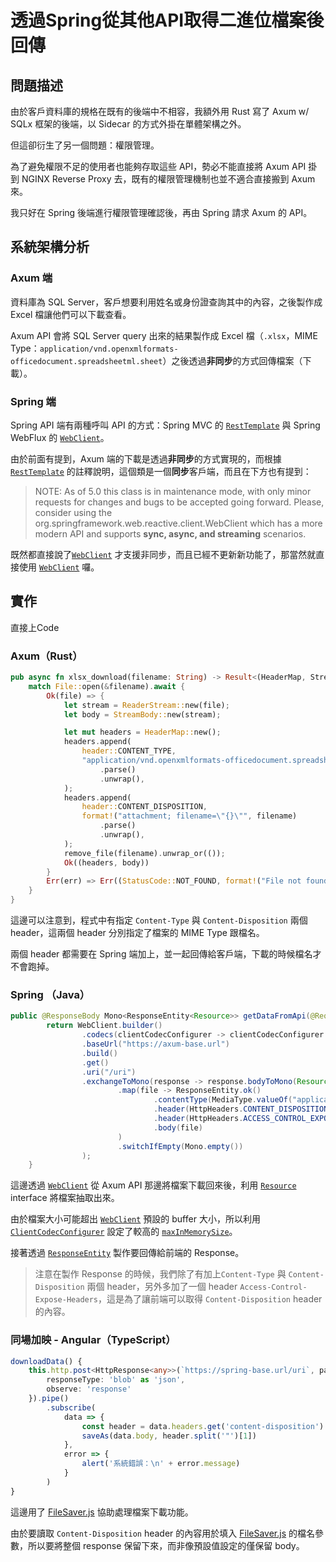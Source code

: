# 透過Spring從其他API取得二進位檔案後回傳

## 問題描述
由於客戶資料庫的規格在既有的後端中不相容，我額外用 Rust 寫了 Axum w/ SQLx 框架的後端，以 Sidecar 的方式外掛在單體架構之外。

但這卻衍生了另一個問題：權限管理。

為了避免權限不足的使用者也能夠存取這些 API，勢必不能直接將 Axum API 掛到 NGINX Reverse Proxy 去，既有的權限管理機制也並不適合直接搬到 Axum 來。

我只好在 Spring 後端進行權限管理確認後，再由 Spring 請求 Axum 的 API。

## 系統架構分析
### Axum 端
資料庫為 SQL Server，客戶想要利用姓名或身份證查詢其中的內容，之後製作成 Excel 檔讓他們可以下載查看。

Axum API 會將 SQL Server query 出來的結果製作成 Excel 檔（`.xlsx`，MIME Type：`application/vnd.openxmlformats-officedocument.spreadsheetml.sheet`）之後透過**非同步**的方式回傳檔案（下載）。


### Spring 端
Spring API 端有兩種呼叫 API 的方式：Spring MVC 的 [`RestTemplate`](https://docs.spring.io/spring-framework/docs/current/javadoc-api/org/springframework/web/client/RestTemplate.html) 與 Spring WebFlux 的 [`WebClient`](https://docs.spring.io/spring-framework/docs/current/javadoc-api/org/springframework/web/reactive/function/client/WebClient.html)。

由於前面有提到，Axum 端的下載是透過**非同步**的方式實現的，而根據 [`RestTemplate`](https://docs.spring.io/spring-framework/docs/current/javadoc-api/org/springframework/web/client/RestTemplate.html) 的註釋說明，這個類是一個**同步**客戶端，而且在下方也有提到：
> NOTE: As of 5.0 this class is in maintenance mode, with only minor requests for changes and bugs to be accepted going forward. Please, consider using the org.springframework.web.reactive.client.WebClient which has a more modern API and supports **sync, async, and streaming** scenarios.

既然都直接說了[`WebClient`](https://docs.spring.io/spring-framework/docs/current/javadoc-api/org/springframework/web/reactive/function/client/WebClient.html) 才支援非同步，而且已經不更新新功能了，那當然就直接使用 [`WebClient`](https://docs.spring.io/spring-framework/docs/current/javadoc-api/org/springframework/web/reactive/function/client/WebClient.html) 囉。

## 實作

直接上Code

### Axum（Rust）

```rust
pub async fn xlsx_download(filename: String) -> Result<(HeaderMap, StreamBody<ReaderStream<File>>), (StatusCode, String)> {
    match File::open(&filename).await {
        Ok(file) => {
            let stream = ReaderStream::new(file);
            let body = StreamBody::new(stream);

            let mut headers = HeaderMap::new();
            headers.append(
                header::CONTENT_TYPE,
                "application/vnd.openxmlformats-officedocument.spreadsheetml.sheet"
                    .parse()
                    .unwrap(),
            );
            headers.append(
                header::CONTENT_DISPOSITION,
                format!("attachment; filename=\"{}\"", filename)
                    .parse()
                    .unwrap(),
            );
            remove_file(filename).unwrap_or(());
            Ok((headers, body))
        }
        Err(err) => Err((StatusCode::NOT_FOUND, format!("File not found: {}", err))),
    }
}
```
這邊可以注意到，程式中有指定 `Content-Type` 與 `Content-Disposition` 兩個 header，這兩個 header 分別指定了檔案的 MIME Type 跟檔名。

兩個 header 都需要在 Spring 端加上，並一起回傳給客戶端，下載的時候檔名才不會跑掉。

### Spring （Java）

```java
public @ResponseBody Mono<ResponseEntity<Resource>> getDataFromApi(@RequestBody OldDataRequest request) {
        return WebClient.builder()
                .codecs(clientCodecConfigurer -> clientCodecConfigurer.defaultCodecs().maxInMemorySize(50 * 1024 * 1024))
                .baseUrl("https://axum-base.url")
                .build()
                .get()
                .uri("/uri")
                .exchangeToMono(response -> response.bodyToMono(Resource.class)
                        .map(file -> ResponseEntity.ok()
                                .contentType(MediaType.valueOf("application/vnd.openxmlformats-officedocument.spreadsheetml.sheet"))
                                .header(HttpHeaders.CONTENT_DISPOSITION, response.headers().asHttpHeaders().getContentDisposition().toString())
                                .header(HttpHeaders.ACCESS_CONTROL_EXPOSE_HEADERS, HttpHeaders.CONTENT_DISPOSITION)
                                .body(file)
                        )
                        .switchIfEmpty(Mono.empty())
                );
    }
```
這邊透過 [`WebClient`](https://docs.spring.io/spring-framework/docs/current/javadoc-api/org/springframework/web/reactive/function/client/WebClient.html) 從 Axum API 那邊將檔案下載回來後，利用 [`Resource`](https://docs.spring.io/spring-framework/docs/current/javadoc-api/org/springframework/core/io/Resource.html) interface 將檔案抽取出來。

由於檔案大小可能超出 [`WebClient`](https://docs.spring.io/spring-framework/docs/current/javadoc-api/org/springframework/web/reactive/function/client/WebClient.html) 預設的 buffer 大小，所以利用 [`ClientCodecConfigurer`](https://docs.spring.io/spring-framework/docs/current/javadoc-api/org/springframework/http/codec/ClientCodecConfigurer.html) 設定了較高的 [`maxInMemorySize`](https://docs.spring.io/spring-framework/docs/current/javadoc-api/org/springframework/http/codec/CodecConfigurer.DefaultCodecConfig.html#maxInMemorySize())。

接著透過 [`ResponseEntity`](https://docs.spring.io/spring-framework/docs/current/javadoc-api/org/springframework/http/ResponseEntity.html)  製作要回傳給前端的 Response。

> 注意在製作 Response 的時候，我們除了有加上`Content-Type` 與 `Content-Disposition` 兩個 header，另外多加了一個 header `Access-Control-Expose-Headers`，這是為了讓前端可以取得 `Content-Disposition` header 的內容。

### 同場加映 - Angular（TypeScript）

```typescript
downloadData() {
    this.http.post<HttpResponse<any>>(`https://spring-base.url/uri`, param, {
        responseType: 'blob' as 'json',
        observe: 'response'
    }).pipe()
        .subscribe(
            data => {
                const header = data.headers.get('content-disposition')
                saveAs(data.body, header.split('"')[1])
            },
            error => {
                alert('系統錯誤：\n' + error.message)
            }
        )
}
```

這邊用了 [FileSaver.js](https://www.npmjs.com/package/file-saver) 協助處理檔案下載功能。

由於要讀取 `Content-Disposition` header 的內容用於填入 [FileSaver.js](https://www.npmjs.com/package/file-saver) 的檔名參數，所以要將整個 response 保留下來，而非像預設值設定的僅保留 body。
